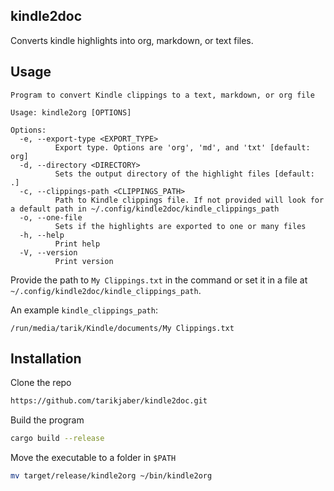 ## kindle2doc
Converts kindle highlights into org, markdown, or text files.

## Usage
```
Program to convert Kindle clippings to a text, markdown, or org file

Usage: kindle2org [OPTIONS]

Options:
  -e, --export-type <EXPORT_TYPE>
          Export type. Options are 'org', 'md', and 'txt' [default: org]
  -d, --directory <DIRECTORY>
          Sets the output directory of the highlight files [default: .]
  -c, --clippings-path <CLIPPINGS_PATH>
          Path to Kindle clippings file. If not provided will look for a default path in ~/.config/kindle2doc/kindle_clippings_path
  -o, --one-file
          Sets if the highlights are exported to one or many files
  -h, --help
          Print help
  -V, --version
          Print version
```

Provide the path to `My Clippings.txt` in the command or set it in a file at `~/.config/kindle2doc/kindle_clippings_path`.

An example `kindle_clippings_path`:
```
/run/media/tarik/Kindle/documents/My Clippings.txt
```

## Installation
Clone the repo
```bash
https://github.com/tarikjaber/kindle2doc.git
```

Build the program
```bash
cargo build --release
```

Move the executable to a folder in `$PATH`
```bash
mv target/release/kindle2org ~/bin/kindle2org
```
